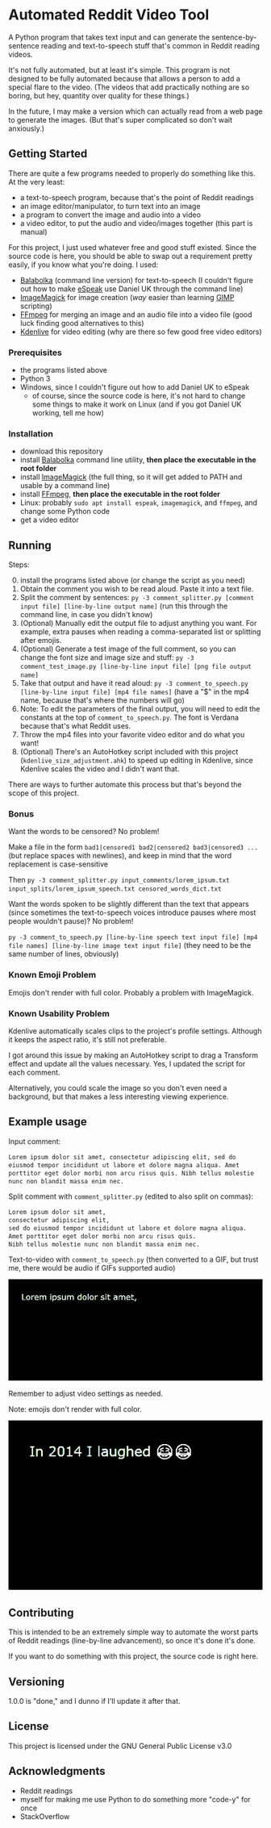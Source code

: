 # Automated Reddit Video Tool

A Python program that takes text input and can generate the sentence-by-sentence reading and text-to-speech stuff that's common in Reddit reading videos.

It's not fully automated, but at least it's simple. This program is not designed to be fully automated because that allows a person to add a special flare to the video. (The videos that add practically nothing are so boring, but hey, quantity over quality for these things.)

In the future, I may make a version which can actually read from a web page to generate the images. (But that's super complicated so don't wait anxiously.)

## Getting Started

There are quite a few programs needed to properly do something like this. At the very least:

* a text-to-speech program, because that's the point of Reddit readings
* an image editor/manipulator, to turn text into an image
* a program to convert the image and audio into a video
* a video editor, to put the audio and video/images together (this part is manual)

For this project, I just used whatever free and good stuff existed. Since the source code is here, you should be able to swap out a requirement pretty easily, if you know what you're doing. I used:

* [Balabolka](http://balabolka.site/balabolka.htm) (command line version) for text-to-speech (I couldn't figure out how to make [eSpeak](https://espeak.sourceforge.net/) use Daniel UK through the command line)
* [ImageMagick](https://imagemagick.org/) for image creation (*way* easier than learning [GIMP](https://www.gimp.org/) scripting)
* [FFmpeg](https://ffmpeg.org/) for merging an image and an audio file into a video file (good luck finding good alternatives to this)
* [Kdenlive](https://kdenlive.org/en/) for video editing (why are there so few good free video editors)

### Prerequisites

* the programs listed above
* Python 3
* Windows, since I couldn't figure out how to add Daniel UK to eSpeak
    * of course, since the source code is here, it's not hard to change some things to make it work on Linux (and if you got Daniel UK working, tell me how)

### Installation

* download this repository
* install [Balabolka](http://balabolka.site/bconsole.htm) command line utility, **then place the executable in the root folder**
* install [ImageMagick](https://imagemagick.org/script/download.php) (the full thing, so it will get added to PATH and usable by a command line)
* install [FFmpeg](https://www.gyan.dev/ffmpeg/builds/), **then place the executable in the root folder**
* Linux: probably `sudo apt install espeak`, `imagemagick`, and `ffmpeg`, and change some Python code
* get a video editor

## Running

Steps:

0. install the programs listed above (or change the script as you need)
1. Obtain the comment you wish to be read aloud. Paste it into a text file.
2. Split the comment by sentences: `py -3 comment_splitter.py [comment input file] [line-by-line output name]` (run this through the command line, in case you didn't know)
3. (Optional) Manually edit the output file to adjust anything you want. For example, extra pauses when reading a comma-separated list or splitting after emojis.
4. (Optional) Generate a test image of the full comment, so you can change the font size and image size and stuff: `py -3 comment_test_image.py [line-by-line input file] [png file output name]`
5. Take that output and have it read aloud: `py -3 comment_to_speech.py [line-by-line input file] [mp4 file names]` (have a "$" in the mp4 name, because that's where the numbers will go)
6. Note: To edit the parameters of the final output, you will need to edit the constants at the top of `comment_to_speech.py`. The font is Verdana because that's what Reddit uses.
7. Throw the mp4 files into your favorite video editor and do what you want!
8. (Optional) There's an AutoHotkey script included with this project (`kdenlive_size_adjustment.ahk`) to speed up editing in Kdenlive, since Kdenlive scales the video and I didn't want that.

There are ways to further automate this process but that's beyond the scope of this project.

### Bonus

Want the words to be censored? No problem!

Make a file in the form `bad1|censored1 bad2|censored2 bad3|censored3 ...` (but replace spaces with newlines), and keep in mind that the word replacement is case-sensitive

Then `py -3 comment_splitter.py input_comments/lorem_ipsum.txt input_splits/lorem_ipsum_speech.txt censored_words_dict.txt`



Want the words spoken to be slightly different than the text that appears (since sometimes the text-to-speech voices introduce pauses where most people wouldn't pause)? No problem!

`py -3 comment_to_speech.py [line-by-line speech text input file] [mp4 file names] [line-by-line image text input file]` (they need to be the same number of lines, obviously)

### Known Emoji Problem

Emojis don't render with full color. Probably a problem with ImageMagick.

### Known Usability Problem

Kdenlive automatically scales clips to the project's profile settings. Although it keeps the aspect ratio, it's still not preferable.

I got around this issue by making an AutoHotkey script to drag a Transform effect and update all the values necessary. Yes, I updated the script for each comment.

Alternatively, you could scale the image so you don't even need a background, but that makes a less interesting viewing experience.

## Example usage

Input comment:

```
Lorem ipsum dolor sit amet, consectetur adipiscing elit, sed do eiusmod tempor incididunt ut labore et dolore magna aliqua. Amet porttitor eget dolor morbi non arcu risus quis. Nibh tellus molestie nunc non blandit massa enim nec.
```

Split comment with `comment_splitter.py` (edited to also split on commas):

```
Lorem ipsum dolor sit amet, 
consectetur adipiscing elit, 
sed do eiusmod tempor incididunt ut labore et dolore magna aliqua. 
Amet porttitor eget dolor morbi non arcu risus quis. 
Nibh tellus molestie nunc non blandit massa enim nec.
```

Text-to-video with `comment_to_speech.py` (then converted to a GIF, but trust me, there would be audio if GIFs supported audio)

![lorem ipsum example](examples/lorem_ipsum.gif)

Remember to adjust video settings as needed.

Note: emojis don't render with full color.

![emoji example](examples/2014_laughed.gif)

## Contributing

This is intended to be an extremely simple way to automate the worst parts of Reddit readings (line-by-line advancement), so once it's done it's done.

If you want to do something with this project, the source code is right here.

## Versioning

1.0.0 is "done," and I dunno if I'll update it after that.

## License

This project is licensed under the GNU General Public License v3.0

## Acknowledgments

* Reddit readings
* myself for making me use Python to do something more "code-y" for once
* StackOverflow
